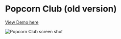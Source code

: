 # Popcorn Club (old version)

[View Demo here](https://popcorn-club-old.netlify.app/)


![Popcorn Club screen shot](https://user-images.githubusercontent.com/61277579/134947887-a274599d-3d83-46c0-b359-50ee43618ddb.png)
